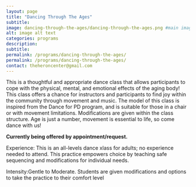 ```yaml
---
layout: page
title: "Dancing Through The Ages"
subtitle: 
image: dancing-through-the-ages/dancing-through-the-ages.png #main image, can be a link or a file in assets/img/portfolio
alt: image alt text
categories: programs
description:
subtitle:
permalink: /programs/dancing-through-the-ages/
permalink: /programs/dancing-through-the-ages/
contact: theheroncenter@gmail.com
---
```


This is a thoughtful and appropriate dance class that allows participants to cope with the physical, mental, and emotional effects of the aging body! This class offers a chance for instructors and participants to find joy within the community through movement and music.  The model of this class is inspired from the Dance for PD program, and is suitable for those in a chair or with movement limitations. Modifications are given within the class structure. Age is just a number, movement is essential to life, so come dance with us!

**Currently being offered by appointment/request.** 

Experience: This is an all-levels dance xlass for adults; no experience needed to attend. This practice empowers choice by teaching safe sequencing and modifications for individual needs.

Intensity:Gentle to Moderate. Students are given modifications and options to take the practice to their comfort level 
